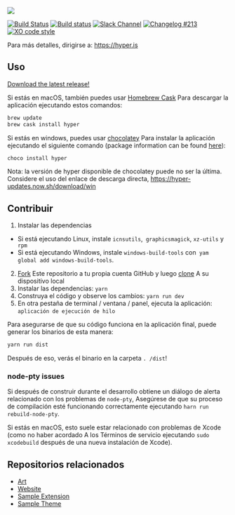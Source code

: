 ![](https://github.com/zeit/art/blob/525bd1bb39d97dd3b91c976106a6d5cc5766b678/hyper/repo-banner.png)

[![Build Status](https://travis-ci.org/zeit/hyper.svg?branch=master)](https://travis-ci.org/zeit/hyper)
[![Build status](https://ci.appveyor.com/api/projects/status/txg5qb0x35h0h65p/branch/master?svg=true)](https://ci.appveyor.com/project/appveyor-zeit/hyper/branch/master)
[![Slack Channel](https://zeit-slackin.now.sh/badge.svg)](https://zeit.chat/)
[![Changelog #213](https://img.shields.io/badge/changelog-%23213-lightgrey.svg)](https://changelog.com/213)
[![XO code style](https://img.shields.io/badge/code_style-XO-5ed9c7.svg)](https://github.com/sindresorhus/xo)

Para más detalles, dirigirse a: https://hyper.is

## Uso

[Download the latest release!](https://hyper.is/#installation)

Si estás en macOS, también puedes usar [Homebrew Cask](https://caskroom.github.io/) Para descargar la aplicación ejecutando estos comandos:

```bash
brew update
brew cask install hyper
```

Si estás en windows, puedes usar [chocolatey](https://chocolatey.org/) Para instalar la aplicación ejecutando el siguiente comando (package information can be found [here](https://chocolatey.org/packages/hyper/)):
```bash
choco install hyper
```
Nota: la versión de hyper disponible de chocolatey puede no ser la última. Considere el uso del enlace de descarga directa, https://hyper-updates.now.sh/download/win


## Contribuir

1. Instalar las dependencias
  * Si está ejecutando Linux, instale `icnsutils`,` graphicsmagick`, `xz-utils` y` rpm`
  * Si está ejecutando Windows, instale `windows-build-tools` con` yam global add windows-build-tools`.
2. [Fork](https://help.github.com/articles/fork-a-repo/) Este repositorio a tu propia cuenta GitHub y luego [clone](https://help.github.com/articles/cloning-a-repository/) A su dispositivo local
3. Instalar las dependencias: `yarn`
4. Construya el código y observe los cambios: `yarn run dev`
5. En otra pestaña de terminal / ventana / panel, ejecuta la aplicación: `aplicación de ejecución de hilo`

Para asegurarse de que su código funciona en la aplicación final, puede generar los binarios de esta manera:

```bash
yarn run dist
```

Después de eso, verás el binario en la carpeta `. /dist`!

### node-pty issues

Si después de construir durante el desarrollo obtiene un diálogo de alerta relacionado con los problemas de `node-pty`,
Asegúrese de que su proceso de compilación esté funcionando correctamente ejecutando `harn run rebuild-node-pty`.

Si estás en macOS, esto suele estar relacionado con problemas de Xcode (como no haber acordado
A los Términos de servicio ejecutando `sudo xcodebuild` después de una nueva instalación de Xcode).

## Repositorios relacionados

- [Art](https://github.com/zeit/art/tree/master/hyper)
- [Website](https://github.com/zeit/hyper-website)
- [Sample Extension](https://github.com/zeit/hyperpower)
- [Sample Theme](https://github.com/zeit/hyperyellow)
